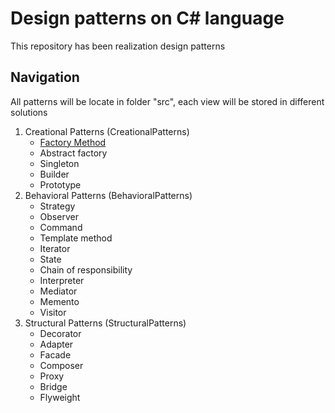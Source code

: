 # Design patterns on C# language

This repository has been realization design patterns

## Navigation

All patterns will be locate in folder "src", each view will be stored in different solutions

1. Creational Patterns (CreationalPatterns)
   - <a href="https://github.com/prn-ic/patterns-on-sharp/tree/main/src/BehavioralPatterns/FactoryMethod">Factory Method</a>
   - Abstract factory
   - Singleton
   - Builder
   - Prototype
2. Behavioral Patterns (BehavioralPatterns)
   - Strategy
   - Observer
   - Command
   - Template method
   - Iterator
   - State
   - Chain of responsibility
   - Interpreter
   - Mediator
   - Memento
   - Visitor
3. Structural Patterns (StructuralPatterns)
   - Decorator
   - Adapter
   - Facade
   - Composer
   - Proxy
   - Bridge
   - Flyweight